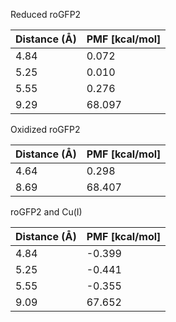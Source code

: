 Reduced roGFP2

| Distance (Å) | PMF [kcal/mol] |
|-----------|-----------|
| 4.84 | 0.072 |
| 5.25 | 0.010 |
| 5.55 | 0.276 |
| 9.29 | 68.097 |

Oxidized roGFP2

| Distance (Å) | PMF [kcal/mol] |
|-----------|-----------|
| 4.64 | 0.298 |
| 8.69 | 68.407 |

roGFP2 and Cu(I)

| Distance (Å) | PMF [kcal/mol] |
|-----------|-----------|
| 4.84 | -0.399 |
| 5.25 | -0.441 |
| 5.55 | -0.355 |
| 9.09 | 67.652 |
